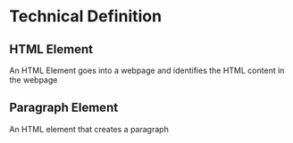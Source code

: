 # Technical Definition

## HTML Element
An HTML Element goes into a webpage and identifies the HTML content in the webpage

## Paragraph Element
An HTML element that creates a paragraph

